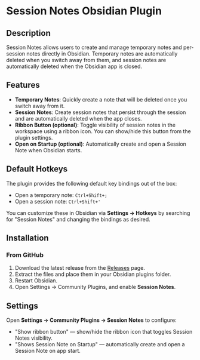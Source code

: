 # Session Notes Obsidian Plugin

## Description

Session Notes allows users to create and manage temporary notes and per-session notes directly in Obsidian. Temporary notes are automatically deleted when you switch away from them, and session notes are automatically deleted when the Obsidian app is closed.

## Features
- **Temporary Notes**: Quickly create a note that will be deleted once you switch away from it.
- **Session Notes**: Create session notes that persist through the session and are automatically deleted when the app closes.
- **Ribbon Button (optional)**: Toggle visibility of session notes in the workspace using a ribbon icon. You can show/hide this button from the plugin settings.
- **Open on Startup (optional)**: Automatically create and open a Session Note when Obsidian starts.

## Default Hotkeys
The plugin provides the following default key bindings out of the box:
- Open a temporary note: `Ctrl+Shift+;`
- Open a session note: `Ctrl+Shift+'`

You can customize these in Obsidian via **Settings → Hotkeys** by searching for "Session Notes" and changing the bindings as desired.

## Installation

### From GitHub
1. Download the latest release from the [Releases](https://github.com/tabibyte/session-notes/releases) page.
2. Extract the files and place them in your Obsidian plugins folder.
3. Restart Obsidian.
4. Open Settings → Community Plugins, and enable **Session Notes**.

## Settings
Open **Settings → Community Plugins → Session Notes** to configure:
- "Show ribbon button" — show/hide the ribbon icon that toggles Session Notes visibility.
- "Shows Session Note on Startup" — automatically create and open a Session Note on app start.
